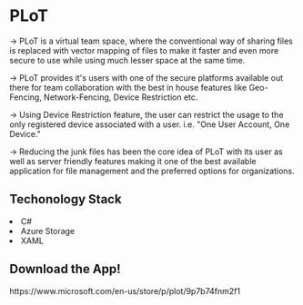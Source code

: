# PLoT
-> PLoT is a virtual team space, where the conventional way of sharing files is replaced with vector mapping of files to make it faster and even more secure to use while using much lesser space at the same time.

-> PLoT provides it's users with one of the secure platforms available out there for team collaboration with the best in house features like Geo-Fencing, Network-Fencing, Device Restriction etc.

-> Using Device Restriction feature, the user can restrict the usage to the only registered device associated with a user. i.e. "One User Account, One Device."

-> Reducing the junk files has been the core idea of PLoT with its user as well as server friendly features making it one of the best available application for file management and the preferred options for organizations.

<h2>Techonology Stack</h2>
<li>C#
<li>Azure Storage
<li>XAML

<h2>Download the App!</h2> https://www.microsoft.com/en-us/store/p/plot/9p7b74fnm2f1
